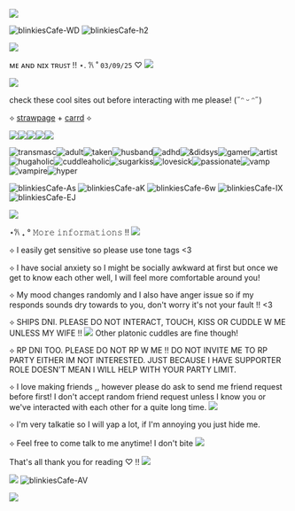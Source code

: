 ![](https://komarev.com/ghpvc/?username=ghostlyvamps&color=503d7a&style=plastic&label=PROFILE+VISITS) 

![blinkiesCafe-WD](https://github.com/user-attachments/assets/3889d9f8-15bb-4848-b314-745c56ebc459) ![blinkiesCafe-h2](https://github.com/user-attachments/assets/760aee7c-fbb2-4384-b340-7120bb9646ba)



![](https://i.pinimg.com/474x/1b/0d/18/1b0d18e15dc961ad83e4da8e8df0c9b4.jpg)

ᴍᴇ ᴀɴᴅ ɴɪx ᴛʀᴜꜱᴛ !! ⋆. 𐙚 ˚ `03/09/25` ♡ ![](https://files.catbox.moe/i2kior.gif)

![](https://i.postimg.cc/ZnC5J9fb/58sq0y.png)


check these cool sites out before interacting with me please! (˶ᵔ ᵕ ᵔ˶)

⟡ [strawpage](https://akirasite.straw.page) + [carrd](https://ghostlymarriott.carrd.co/) ⟡

![](https://64.media.tumblr.com/f250bf024e672d17ecbeccc9dec9c1b4/da3b405fc4e62964-b3/s75x75_c1/7cb6c59ca3450056786be1b360a7919fd097ef1d.pnj)![](https://64.media.tumblr.com/e53b181d8358e6fc99cdb7c36fcf38da/da3b405fc4e62964-c2/s75x75_c1/587a878c8b2886ac3a0db84584d4b9004fb21078.pnj)![](https://64.media.tumblr.com/73d3d06b4f0f7356d8d82cbce9ef291b/6a22316b5f6d944e-84/s75x75_c1/f0b7913af7da631d72643f54725d500bc0ddab28.pnj)![](https://64.media.tumblr.com/cc48fef25ebf61afa9f6a119eb1571ae/6a22316b5f6d944e-7e/s75x75_c1/2f4a7cc08a40afe124240229a94a3579ad8fe8a7.pnj)![](https://64.media.tumblr.com/a7f3ccf4c2bb3d1bd41181adc0f97866/6a22316b5f6d944e-4c/s75x75_c1/b56a577007cf9f4c7f6d56abfbe578b45f7e5b89.pnj)


![transmasc](https://64.media.tumblr.com/11d7263f28b34e57d74dd9614ef45a0a/f30a91219708cbdc-d6/s100x200/7ca30680fd4db3188a984f3604aff1d98533da4a.gifv)![adult](https://files.catbox.moe/nb7t3c.gif)![taken](https://files.catbox.moe/ai4m8d.gif)![husband](https://files.catbox.moe/bhn4tl.gif)![adhd](https://files.catbox.moe/emyy10.gif)![&didsys](https://64.media.tumblr.com/1e091f168709cae4bd00ad41a59ee1ae/da1c48ae42213abb-18/s75x75_c1/6ef77a074c197b02a358925b9c1e2022df572724.gifv)![gamer](https://files.catbox.moe/ykrla0.gif)![artist](https://files.catbox.moe/2pcvdc.gif)![hugaholic](https://files.catbox.moe/1x2yno.gif)![cuddleaholic](https://64.media.tumblr.com/e4873e0711bcc0a49bc5735bc460bd57/03dea6320b0ffd94-da/s100x200/0008164198b74ae39c912f3b095d9ff31f37dbb2.gifv)![sugarkiss](https://files.catbox.moe/5hwn91.gif)![lovesick](https://files.catbox.moe/7096gb.webp)![passionate](https://files.catbox.moe/4ur83k.gif)![vamp](https://files.catbox.moe/1vsq6l.gif)![vampire](https://files.catbox.moe/2xwvws.gif)![hyper](https://files.catbox.moe/gcu6f5.gif)


![blinkiesCafe-As](https://github.com/user-attachments/assets/87e342fe-d77b-4dad-bb90-11a5ca7852a6) ![blinkiesCafe-aK](https://github.com/user-attachments/assets/413f9670-23fd-4c43-a69a-f95cbae4c957) ![blinkiesCafe-6w](https://github.com/user-attachments/assets/c92b5607-7e84-40ff-9e0c-e2de18edf97c) ![blinkiesCafe-IX](https://github.com/user-attachments/assets/6ee4e17a-c170-476d-9fad-4f39bf4da4d7)
 ![blinkiesCafe-EJ](https://github.com/user-attachments/assets/4cf0cef2-f5f6-49fb-91fe-eb1128158839)






![](https://i.postimg.cc/pr4Xr27D/67dgnu.png)

⋆𐙚 ₊ °  𝙼𝚘𝚛𝚎 𝚒𝚗𝚏𝚘𝚛𝚖𝚊𝚝𝚒𝚘𝚗𝚜 !! ![](https://i.imgur.com/SGOZvBZ.gif)

⟡ I easily get sensitive so please use tone tags <3

⟡ I have social anxiety so I might be socially awkward at first but once we get to know each other well, I will feel more comfortable around you!

⟡ My mood changes randomly and I also have anger issue so if my responds sounds dry towards to you, don't worry it's not your fault !! <3

⟡ SHIPS DNI. PLEASE DO NOT INTERACT, TOUCH, KISS OR CUDDLE W ME UNLESS MY WIFE !! ![](https://external-media.spacehey.net/media/sYynRh9_SsgCDa-xuAXXapz6muYHP4amhKgISk0fnsSk=/https://i.ibb.co/VJrT5Pq/Tumblr-l-341807046420980.gif)  Other platonic cuddles are fine though!

⟡ RP DNI TOO. PLEASE DO NOT RP W ME !! DO NOT INVITE ME TO RP PARTY EITHER IM NOT INTERESTED. JUST BECAUSE I HAVE SUPPORTER ROLE DOESN'T MEAN I WILL HELP WITH YOUR PARTY LIMIT.

⟡ I love making friends ,, however please do ask to send me friend request before first! I don't accept random friend request unless I know you or we've interacted with each other for a quite long time. ![](https://github.com/user-attachments/assets/7ca80318-11b2-436a-8c8c-93b9902f2da7)

⟡ I'm very talkatie so I will yap a lot, if I'm annoying you just hide me.

⟡ Feel free to come talk to me anytime! I don't bite ![](https://i.imgur.com/l3MStv2.gif)

That's all thank you for reading ♡ !! ![](https://i.imgur.com/amwFZTx.gif)

![](https://files.catbox.moe/lh7t02.gif) ![blinkiesCafe-AV](https://github.com/user-attachments/assets/3e177259-d8d3-404d-ae60-e113592df2b0)


![](https://i.postimg.cc/3rcwnBRd/3xnucq.png)





